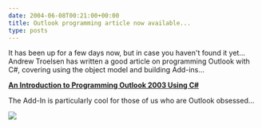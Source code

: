 ```yaml
---
date: 2004-06-08T00:21:00+00:00
title: Outlook programming article now available...
type: posts
---
```

It has been up for a few days now, but in case you haven't found it yet... Andrew Troelsen has written a good article on programming Outlook with C#, covering using the object model and building Add-ins...

**[An Introduction to Programming Outlook 2003 Using C#](http://msdn.microsoft.com/vcsharp/default.aspx?pull=/library/en-us/dv_vstechart/html/ol03csharp.asp)**

The Add-In is particularly cool for those of us who are Outlook obsessed...

<img src="http://msdn.microsoft.com/library/en-us/dv_vstechart/html/outlook2003_csharp-fig013.gif" border="0" />
